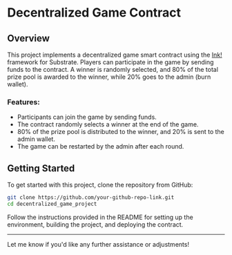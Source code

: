 
# Decentralized Game Contract

## Overview

This project implements a decentralized game smart contract using the [Ink!](https://use.ink/) framework for Substrate. Players can participate in the game by sending funds to the contract. A winner is randomly selected, and 80% of the total prize pool is awarded to the winner, while 20% goes to the admin (burn wallet).

### Features:

- Participants can join the game by sending funds.
- The contract randomly selects a winner at the end of the game.
- 80% of the prize pool is distributed to the winner, and 20% is sent to the admin wallet.
- The game can be restarted by the admin after each round.

## Getting Started

To get started with this project, clone the repository from GitHub:

```bash
git clone https://github.com/your-github-repo-link.git
cd decentralized_game_project
```

Follow the instructions provided in the README for setting up the environment, building the project, and deploying the contract.

--- 

Let me know if you'd like any further assistance or adjustments!
